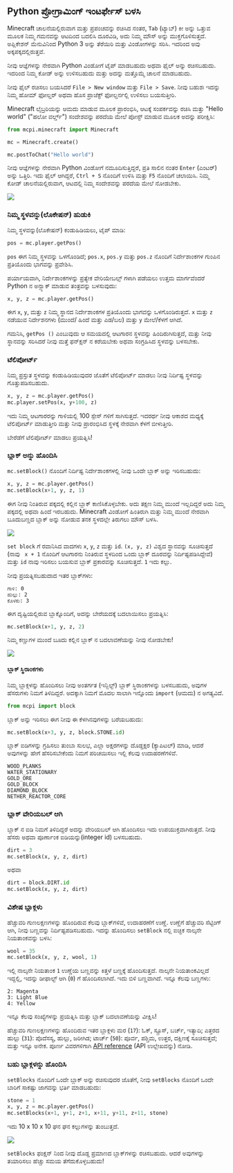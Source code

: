 ## Python ಪ್ರೋಗ್ರಾಮಿಂಗ್ ಇಂಟರ್ಫೇಸ್ ಬಳಸಿ

Minecraft ಚಾಲನೆಯಲ್ಲಿರುವಾಗ ಮತ್ತು ಪ್ರಪಂಚವನ್ನು ರಚಿಸಿದ ನಂತರ, `Tab` (ಟ್ಯಾಬ್) ಕೀ ಅನ್ನು ಒತ್ತುವ ಮೂಲಕ ನಿಮ್ಮ ಗಮನವನ್ನು ಆಟದಿಂದ ಬದಲಿಸಿ ದೂರವಿಡಿ, ಅದು ನಿಮ್ಮ ಮೌಸ್ ಅನ್ನು ಮುಕ್ತಗೊಳಿಸುತ್ತದೆ. ಅಪ್ಲಿಕೇಶನ್ ಮೆನುವಿನಿಂದ Python 3 ಅನ್ನು ತೆರೆಯಿರಿ ಮತ್ತು ವಿಂಡೋಗಳನ್ನು ಸರಿಸಿ. ಇದರಿಂದ ಅವು ಅಕ್ಕಪಕ್ಕದಲ್ಲಿರುತ್ತವೆ.

ನೀವು ಆಜ್ಞೆಗಳನ್ನು ನೇರವಾಗಿ Python ವಿಂಡೋಗೆ ಟೈಪ್ ಮಾಡಬಹುದು ಅಥವಾ ಫೈಲ್ ಅನ್ನು ರಚಿಸಬಹುದು. ಇದರಿಂದ ನಿಮ್ಮ ಕೋಡ್ ಅನ್ನು ಉಳಿಸಬಹುದು ಮತ್ತು ಅದನ್ನು ಮತ್ತೊಮ್ಮೆ ಚಾಲನೆ ಮಾಡಬಹುದು.

ನೀವು ಫೈಲ್ ರಚಿಸಲು ಬಯಸಿದರೆ `File > New window` ಮತ್ತು `File > Save`. ನೀವು ಬಹುಶಃ ಇದನ್ನು ನಿಮ್ಮ ಹೋಮ್ ಫೋಲ್ಡರ್ ಅಥವಾ ಹೊಸ ಪ್ರಾಜೆಕ್ಟ್ ಫೋಲ್ಡರ್ನಲ್ಲಿ ಉಳಿಸಲು ಬಯಸುತ್ತೀರಿ.

Minecraft ಲೈಬ್ರರಿಯನ್ನು ಆಮದು ಮಾಡುವ ಮೂಲಕ ಪ್ರಾರಂಭಿಸಿ, ಆಟಕ್ಕೆ ಸಂಪರ್ಕವನ್ನು ರಚಿಸಿ ಮತ್ತು "Hello world" ("ಹಲೋ ವರ್ಲ್ಡ್") ಸಂದೇಶವನ್ನು ಪರದೆಯ ಮೇಲೆ ಪೋಸ್ಟ್ ಮಾಡುವ ಮೂಲಕ ಅದನ್ನು ಪರೀಕ್ಷಿಸಿ:

```python
from mcpi.minecraft import Minecraft

mc = Minecraft.create()

mc.postToChat("Hello world")
```

ನೀವು ಆಜ್ಞೆಗಳನ್ನು ನೇರವಾಗಿ Python ವಿಂಡೋಗೆ ನಮೂದಿಸುತ್ತಿದ್ದರೆ, ಪ್ರತಿ ಸಾಲಿನ ನಂತರ `Enter` (ಎಂಟರ್) ಅನ್ನು ಒತ್ತಿರಿ. ಇದು ಫೈಲ್ ಆಗಿದ್ದರೆ, `Ctrl + S` ನೊಂದಿಗೆ ಉಳಿಸಿ ಮತ್ತು `F5` ನೊಂದಿಗೆ ಚಲಾಯಿಸಿ. ನಿಮ್ಮ ಕೋಡ್ ಚಾಲನೆಯಲ್ಲಿರುವಾಗ, ಆಟದಲ್ಲಿ ನಿಮ್ಮ ಸಂದೇಶವನ್ನು ಪರದೆಯ ಮೇಲೆ ನೋಡಬೇಕು.

![](images/helloworld.gif)

### ನಿಮ್ಮ ಸ್ಥಳವನ್ನು(ಲೊಕೇಷನ್) ಹುಡುಕಿ

ನಿಮ್ಮ ಸ್ಥಳವನ್ನು(ಲೊಕೇಷನ್) ಕಂಡುಹಿಡಿಯಲು, ಟೈಪ್ ಮಾಡಿ:

```python
pos = mc.player.getPos()
```

`pos` ಈಗ ನಿಮ್ಮ ಸ್ಥಳವನ್ನು ಒಳಗೊಂಡಿದೆ; `pos.x`, `pos.y` ಮತ್ತು `pos.z` ನೊಂದಿಗೆ ನಿರ್ದೇಶಾಂಕಗಳ ಗುಂಪಿನ ಪ್ರತಿಯೊಂದು ಭಾಗವನ್ನು ಪ್ರವೇಶಿಸಿ.

ಪರ್ಯಾಯವಾಗಿ, ನಿರ್ದೇಶಾಂಕಗಳನ್ನು ಪ್ರತ್ಯೇಕ ವೇರಿಯೇಬಲ್ಸ್ ಗಳಾಗಿ ಪಡೆಯಲು ಉತ್ತಮ ಮಾರ್ಗವೆಂದರೆ Python ನ ಅನ್ಪ್ಯಾಕ್ ಮಾಡುವ ತಂತ್ರವನ್ನು ಬಳಸುವುದು:

```python
x, y, z = mc.player.getPos()
```

ಈಗ `x`, `y`, ಮತ್ತು `z` ನಿಮ್ಮ ಸ್ಥಾನದ ನಿರ್ದೇಶಾಂಕಗಳ ಪ್ರತಿಯೊಂದು ಭಾಗವನ್ನು ಒಳಗೊಂಡಿರುತ್ತದೆ. `x` ಮತ್ತು `z` ನಡೆಯುವ ನಿರ್ದೇಶನಗಳು (ಮುಂದೆ/ ಹಿಂದೆ ಮತ್ತು ಎಡ/ಬಲ) ಮತ್ತು `y` ಮೇಲೆ/ಕೆಳಗೆ ಆಗಿದೆ.

ಗಮನಿಸಿ, `getPos ()` ಎಂಬುವುದು ಆ ಸಮಯದಲ್ಲಿ ಆಟಗಾರನ ಸ್ಥಳವನ್ನು ಹಿಂದಿರುಗಿಸುತ್ತದೆ, ಮತ್ತು ನೀವು ಸ್ಥಾನವನ್ನು ಸರಿಸಿದರೆ ನೀವು ಮತ್ತೆ ಫನ್ಕ್ಷನ್ ನ ಕರೆಯಬೇಕು ಅಥವಾ ಸಂಗ್ರಹಿಸಿದ ಸ್ಥಳವನ್ನು ಬಳಸಬೇಕು.

### ಟೆಲಿಪೋರ್ಟ್

ನಿಮ್ಮ ಪ್ರಸ್ತುತ ಸ್ಥಳವನ್ನು ಕಂಡುಹಿಡಿಯುವುದರ ಜೊತೆಗೆ ಟೆಲಿಪೋರ್ಟ್ ಮಾಡಲು ನೀವು ನಿರ್ದಿಷ್ಟ ಸ್ಥಳವನ್ನು ಗೊತ್ತುಪಡಿಸಬಹುದು.

```python
x, y, z = mc.player.getPos()
mc.player.setPos(x, y+100, z)
```

ಇದು ನಿಮ್ಮ ಆಟಗಾರರನ್ನು ಗಾಳಿಯಲ್ಲಿ 100 ಸ್ಪೇಸ್ ಗಳಿಗೆ ಸಾಗಿಸುತ್ತದೆ. ಇದರರ್ಥ ನೀವು ಆಕಾಶದ ಮಧ್ಯಕ್ಕೆ ಟೆಲಿಪೋರ್ಟ್ ಮಾಡುತ್ತೀರಿ ಮತ್ತು ನೀವು ಪ್ರಾರಂಭಿಸಿದ ಸ್ಥಳಕ್ಕೆ ನೇರವಾಗಿ ಕೆಳಗೆ ಬೀಳುತ್ತೀರಿ.

ಬೇರೆಡೆಗೆ ಟೆಲಿಪೋರ್ಟ್ ಮಾಡಲು ಪ್ರಯತ್ನಿಸಿ!

### ಬ್ಲಾಕ್ ಅನ್ನು ಹೊಂದಿಸಿ

`mc.setBlock()` ನೊಂದಿಗೆ ನಿರ್ದಿಷ್ಟ ನಿರ್ದೇಶಾಂಕಗಳಲ್ಲಿ ನೀವು ಒಂದೇ ಬ್ಲಾಕ್ ಅನ್ನು ಇರಿಸಬಹುದು:

```python
x, y, z = mc.player.getPos()
mc.setBlock(x+1, y, z, 1)
```

ಈಗ ನೀವು ನಿಂತಿರುವ ಪಕ್ಕದಲ್ಲಿ ಕಲ್ಲಿನ ಬ್ಲಾಕ್ ಕಾಣಿಸಿಕೊಳ್ಳಬೇಕು. ಅದು ತಕ್ಷಣ ನಿಮ್ಮ ಮುಂದೆ ಇಲ್ಲದಿದ್ದರೆ ಅದು ನಿಮ್ಮ ಪಕ್ಕದಲ್ಲಿ ಅಥವಾ ಹಿಂದೆ ಇರಬಹುದು. Minecraft ವಿಂಡೋಗೆ ಹಿಂತಿರುಗಿ ಮತ್ತು ನಿಮ್ಮ ಮುಂದೆ ನೇರವಾಗಿ ಬೂದುಬಣ್ಣದ ಬ್ಲಾಕ್ ಅನ್ನು ನೋಡುವ ತನಕ ಸ್ಥಳದಲ್ಲೇ ತಿರುಗಲು ಮೌಸ್ ಬಳಸಿ.

![](images/mcpi-setblock.png)

`set block` ಗೆ ರವಾನಿಸಿದ ವಾದಗಳು `x`, `y`, `z` ಮತ್ತು `id`. `(x, y, z)` ವಿಶ್ವದ ಸ್ಥಾನವನ್ನು ಸೂಚಿಸುತ್ತದೆ (ನಾವು ` x + 1` ನೊಂದಿಗೆ ಆಟಗಾರನು ನಿಂತಿರುವ ಸ್ಥಳದಿಂದ ಒಂದು ಬ್ಲಾಕ್ ದೂರವನ್ನು ನಿರ್ದಿಷ್ಟಪಡಿಸಿದ್ದೇವೆ) ಮತ್ತು `id` ನಾವು ಇರಿಸಲು ಬಯಸುವ ಬ್ಲಾಕ್ ಪ್ರಕಾರವನ್ನು ಸೂಚಿಸುತ್ತದೆ. `1` ಇದು ಕಲ್ಲು.

ನೀವು ಪ್ರಯತ್ನಿಸಬಹುದಾದ ಇತರ ಬ್ಲಾಕ್‌ಗಳು:

    ಗಾಳಿ: 0
    ಹುಲ್ಲು: 2
    ಕೊಳಕು: 3
    

ಈಗ ದೃಷ್ಟಿಯಲ್ಲಿರುವ ಬ್ಲಾಕ್ನೊಂದಿಗೆ, ಅದನ್ನು ಬೇರೆಯದಕ್ಕೆ ಬದಲಾಯಿಸಲು ಪ್ರಯತ್ನಿಸಿ:

```python
mc.setBlock(x+1, y, z, 2)
```

ನಿಮ್ಮ ಕಣ್ಣುಗಳ ಮುಂದೆ ಬೂದು ಕಲ್ಲಿನ ಬ್ಲಾಕ್ ನ ಬದಲಾವಣೆಯನ್ನು ನೀವು ನೋಡಬೇಕು!

![](images/mcpi-setblock2.png)

#### ಬ್ಲಾಕ್ ಸ್ಥಿರಾಂಕಗಳು

ನಿಮ್ಮ ಬ್ಲಾಕ್ಗಳನ್ನು ಹೊಂದಿಸಲು ನೀವು ಅಂತರ್ಗತ (ಇನ್ಬಿಲ್ಟ್) ಬ್ಲಾಕ್ ಸ್ಥಿರಾಂಕಗಳನ್ನು ಬಳಸಬಹುದು, ಅವುಗಳ ಹೆಸರುಗಳು ನಿಮಗೆ ತಿಳಿದಿದ್ದರೆ. ಅದಕ್ಕಾಗಿ ನಿಮಗೆ ಮೊದಲ ಸಾಲಾಗಿ ಇನ್ನೊಂದು `import` (ಆಮದು) ನ ಅಗತ್ಯವಿದೆ.

```python
from mcpi import block
```

ಬ್ಲಾಕ್ ಅನ್ನು ಇರಿಸಲು ಈಗ ನೀವು ಈ ಕೆಳಗಿನವುಗಳನ್ನು ಬರೆಯಬಹುದು:

```python
mc.setBlock(x+3, y, z, block.STONE.id)
```

ಬ್ಲಾಕ್ ಐಡಿಗಳನ್ನು ಗ್ರಹಿಸಲು ತುಂಬಾ ಸುಲಭ, ಎಲ್ಲಾ ಅಕ್ಷರಗಳನ್ನು ದೊಡ್ಡಕ್ಷರ (ಕ್ಯಾಪಿಟಲ್) ಮಾಡಿ, ಆದರೆ ಅವುಗಳನ್ನು ಹೇಗೆ ಹೆಸರಿಸಬೇಕೆಂದು ನಿಮಗೆ ಪರಿಚಯಿಸಲು ಇಲ್ಲಿ ಕೆಲವು ಉದಾಹರಣೆಗಳಿವೆ.

    WOOD_PLANKS
    WATER_STATIONARY
    GOLD_ORE
    GOLD_BLOCK
    DIAMOND_BLOCK
    NETHER_REACTOR_CORE
    

### ಬ್ಲಾಕ್ ವೇರಿಯಬಲ್ ಆಗಿ

ಬ್ಲಾಕ್ ನ ಐಡಿ ನಿಮಗೆ ತಿಳಿದಿದ್ದರೆ ಅದನ್ನು ವೇರಿಯಬಲ್ ಆಗಿ ಹೊಂದಿಸಲು ಇದು ಉಪಯುಕ್ತವಾಗಿರುತ್ತದೆ. ನೀವು ಹೆಸರು ಅಥವಾ ಪೂರ್ಣಾಂಕ ಐಡಿಯನ್ನು(integer id) ಬಳಸಬಹುದು.

```python
dirt = 3
mc.setBlock(x, y, z, dirt)
```

ಅಥವಾ

```python
dirt = block.DIRT.id
mc.setBlock(x, y, z, dirt)
```

### ವಿಶೇಷ ಬ್ಲಾಕ್ಗಳು

ಹೆಚ್ಚುವರಿ ಗುಣಲಕ್ಷಣಗಳನ್ನು ಹೊಂದಿರುವ ಕೆಲವು ಬ್ಲಾಕ್‌ಗಳಿವೆ, ಉದಾಹರಣೆಗೆ ಉಣ್ಣೆ. ಉಣ್ಣೆಗೆ ಹೆಚ್ಚುವರಿ ಸೆಟ್ಟಿಂಗ್ ಆಗಿ, ನೀವು ಬಣ್ಣವನ್ನು ನಿರ್ದಿಷ್ಟಪಡಿಸಬಹುದು. ಇದನ್ನು ಹೊಂದಿಸಲು `setBlock` ನಲ್ಲಿ ಐಚ್ಛಿಕ ನಾಲ್ಕನೇ ನಿಯತಾಂಕವನ್ನು ಬಳಸಿ:

```python
wool = 35
mc.setBlock(x, y, z, wool, 1)
```

ಇಲ್ಲಿ ನಾಲ್ಕನೇ ನಿಯತಾಂಕ `1` ಉಣ್ಣೆಯ ಬಣ್ಣವನ್ನು ಕಿತ್ತಳೆ ಬಣ್ಣಕ್ಕೆ ಹೊಂದಿಸುತ್ತದೆ. ನಾಲ್ಕನೇ ನಿಯತಾಂಕವಿಲ್ಲದೆ ಇದ್ದಲ್ಲಿ, ಇದನ್ನು ಡೀಫಾಲ್ಟ್ ಆಗಿ (`0`) ಗೆ ಹೊಂದಿಸಲಾಗಿದೆ. ಇದು ಬಿಳಿ ಬಣ್ಣವಾಗಿದೆ. ಇನ್ನೂ ಕೆಲವು ಬಣ್ಣಗಳು:

    2: Magenta
    3: Light Blue
    4: Yellow
    

ಇನ್ನೂ ಕೆಲವು ಸಂಖ್ಯೆಗಳನ್ನು ಪ್ರಯತ್ನಿಸಿ ಮತ್ತು ಬ್ಲಾಕ್ ಬದಲಾವಣೆಯನ್ನು ವೀಕ್ಷಿಸಿ!

ಹೆಚ್ಚುವರಿ ಗುಣಲಕ್ಷಣಗಳನ್ನು ಹೊಂದಿರುವ ಇತರ ಬ್ಲಾಕ್ಗಳು ಮರ (`17`): ಓಕ್, ಸ್ಪ್ರೂಸ್, ಬರ್ಚ್, ಇತ್ಯಾದಿ; ಎತ್ತರದ ಹುಲ್ಲು (`31`): ಪೊದೆಸಸ್ಯ, ಹುಲ್ಲು, ಜರೀಗಿಡ; ಟಾರ್ಚ್ (`50`): ಪೂರ್ವ, ಪಶ್ಚಿಮ, ಉತ್ತರ, ದಕ್ಷಿಣಕ್ಕೆ ಸೂಚಿಸುತ್ತದೆ; ಮತ್ತು ಇನ್ನೂ ಅನೇಕ. ಪೂರ್ಣ ವಿವರಗಳಿಗಾಗಿ [API reference](http://www.stuffaboutcode.com/p/minecraft-api-reference.html) (API ಉಲ್ಲೇಖವನ್ನು) ನೋಡಿ.

### ಬಹು ಬ್ಲಾಕ್ಗಳನ್ನು ಹೊಂದಿಸಿ

`setBlocks` ನೊಂದಿಗೆ ಒಂದೇ ಬ್ಲಾಕ್ ಅನ್ನು ರಚಿಸುವುದರ ಜೊತೆಗೆ, ನೀವು `setBlocks` ನೊಂದಿಗೆ ಒಂದೇ ಬಾರಿಗೆ ಸಾಕಷ್ಟು ಜಾಗವನ್ನು ಭರ್ತಿ ಮಾಡಬಹುದು:

```python
stone = 1
x, y, z = mc.player.getPos()
mc.setBlocks(x+1, y+1, z+1, x+11, y+11, z+11, stone)
```

ಇದು 10 x 10 x 10 ಘನ ಘನ ಕಲ್ಲುಗಳನ್ನು ತುಂಬುತ್ತದೆ.

![](images/mcpi-setblocks.png)

`setBlocks` ಫಂಕ್ಷನ್ ನಿಂದ ನೀವು ದೊಡ್ಡ ಪ್ರಮಾಣದ ಬ್ಲಾಕ್‌ಗಳನ್ನು ರಚಿಸಬಹುದು. ಆದರೆ ಅವುಗಳನ್ನು ತಯಾರಿಸಲು ಹೆಚ್ಚು ಸಮಯ ತೆಗೆದುಕೊಳ್ಳಬಹುದು!